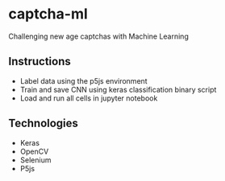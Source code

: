 # captcha-ml
Challenging new age captchas with Machine Learning

## Instructions
- Label data using the p5js environment
- Train and save CNN using keras classification binary script
- Load and run all cells in jupyter notebook

## Technologies
- Keras
- OpenCV
- Selenium
- P5js
